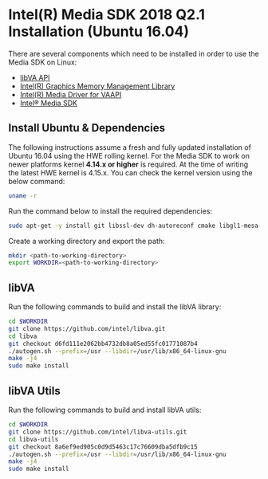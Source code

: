 # Intel(R) Media SDK 2018 Q2.1 Installation (Ubuntu 16.04)
There are several components which need to be installed in order to use the Media SDK on Linux:
 - [libVA API](https://github.com/intel/libva)
 - [Intel(R) Graphics Memory Management Library](https://github.com/intel/gmmlib)
 - [Intel(R) Media Driver for VAAPI](https://github.com/intel/media-driver)
 - [Intel® Media SDK](https://github.com/Intel-Media-SDK/MediaSDK)

## Install Ubuntu & Dependencies
The following instructions assume a fresh and fully updated installation of Ubuntu 16.04 using the HWE rolling kernel. For the Media SDK to work on newer platforms kernel **4.14.x or higher** is required. At the time of writing the latest HWE kernel is 4.15.x. You can check the kernel version using the below command:
``` bash
uname -r
```
Run the command below to install the required dependencies:
``` bash
sudo apt-get -y install git libssl-dev dh-autoreconf cmake libgl1-mesa-dev libpciaccess-dev
```
Create a working directory and export the path:
``` bash
mkdir <path-to-working-directory>
export WORKDIR=<path-to-working-directory>
```

## libVA
Run the following commands to build and install the libVA library:
``` bash
cd $WORKDIR
git clone https://github.com/intel/libva.git
cd libva
git checkout d6fd111e2062bb4732db8a05ed55fc01771087b4
./autogen.sh --prefix=/usr --libdir=/usr/lib/x86_64-linux-gnu
make -j4
sudo make install
```
## libVA Utils
Run the following commands to build and install libVA utils:
``` bash
cd $WORKDIR
git clone https://github.com/intel/libva-utils.git
cd libva-utils
git checkout 8a6ef9ed905c0d9d5463c17c76609dba5dfb9c15
./autogen.sh --prefix=/usr --libdir=/usr/lib/x86_64-linux-gnu
make -j4
sudo make install
```
